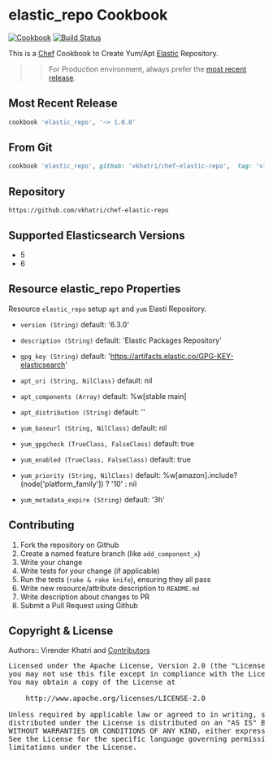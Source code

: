 elastic_repo Cookbook
================

[![Cookbook](https://img.shields.io/github/tag/vkhatri/chef-elastic-repo.svg)](https://github.com/vkhatri/chef-elastic-repo) [![Build Status](https://travis-ci.org/vkhatri/chef-elastic-repo.svg?branch=master)](https://travis-ci.org/vkhatri/chef-elastic-repo)

This is a [Chef] Cookbook to Create Yum/Apt [Elastic] Repository.


>> For Production environment, always prefer the [most recent release](https://supermarket.chef.io/cookbooks/elastic_repo).


## Most Recent Release

```ruby
cookbook 'elastic_repo', '~> 1.0.0'
```


## From Git

```ruby
cookbook 'elastic_repo', github: 'vkhatri/chef-elastic-repo',  tag: 'v1.0.0'
```


## Repository

```
https://github.com/vkhatri/chef-elastic-repo
```


## Supported Elasticsearch Versions

- 5
- 6


## Resource elastic_repo Properties

Resource `elastic_repo` setup `apt` and `yum` Elasti Repository.

* `version (String)` default: '6.3.0'

* `description (String)` default: 'Elastic Packages Repository'

* `gpg_key (String)` default: 'https://artifacts.elastic.co/GPG-KEY-elasticsearch'

* `apt_uri (String, NilClass)` default: nil

* `apt_components (Array)` default: %w[stable main]

* `apt_distribution (String)` default: ''

* `yum_baseurl (String, NilClass)` default: nil

* `yum_gpgcheck (TrueClass, FalseClass)` default: true

* `yum_enabled (TrueClass, FalseClass)` default: true

* `yum_priority (String, NilClass)` default: %w[amazon].include?(node['platform_family']) ? '10' : nil

* `yum_metadata_expire (String)` default: '3h'


## Contributing

1. Fork the repository on Github
2. Create a named feature branch (like `add_component_x`)
3. Write your change
4. Write tests for your change (if applicable)
5. Run the tests (`rake & rake knife`), ensuring they all pass
6. Write new resource/attribute description to `README.md`
7. Write description about changes to PR
8. Submit a Pull Request using Github


## Copyright & License

Authors:: Virender Khatri and [Contributors]

<pre>
Licensed under the Apache License, Version 2.0 (the "License");
you may not use this file except in compliance with the License.
You may obtain a copy of the License at

    http://www.apache.org/licenses/LICENSE-2.0

Unless required by applicable law or agreed to in writing, software
distributed under the License is distributed on an "AS IS" BASIS,
WITHOUT WARRANTIES OR CONDITIONS OF ANY KIND, either express or implied.
See the License for the specific language governing permissions and
limitations under the License.
</pre>


[Chef]: https://www.chef.io/
[Contributors]: https://github.com/vkhatri/chef-elastic-repo/graphs/contributors
[Elastic]: https://www.elastic.co/
